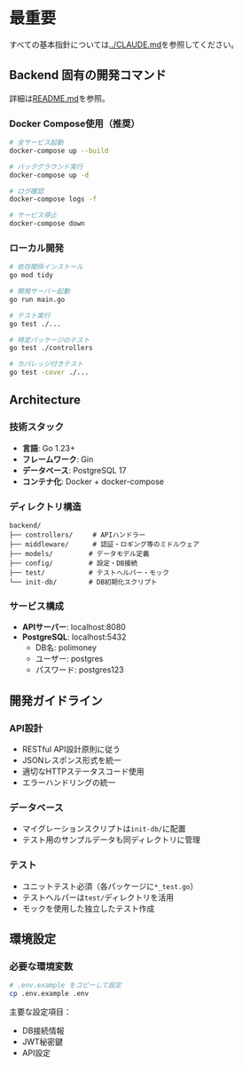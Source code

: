 # 最重要

すべての基本指針については[../CLAUDE.md](../CLAUDE.md)を参照してください。

## Backend 固有の開発コマンド

詳細は[README.md](README.md)を参照。

### Docker Compose使用（推奨）
```bash
# 全サービス起動
docker-compose up --build

# バックグラウンド実行
docker-compose up -d

# ログ確認
docker-compose logs -f

# サービス停止
docker-compose down
```

### ローカル開発
```bash
# 依存関係インストール
go mod tidy

# 開発サーバー起動
go run main.go

# テスト実行
go test ./...

# 特定パッケージのテスト
go test ./controllers

# カバレッジ付きテスト
go test -cover ./...
```

## Architecture

### 技術スタック
- **言語**: Go 1.23+
- **フレームワーク**: Gin
- **データベース**: PostgreSQL 17
- **コンテナ化**: Docker + docker-compose

### ディレクトリ構造
```
backend/
├── controllers/     # APIハンドラー
├── middleware/      # 認証・ロギング等のミドルウェア
├── models/         # データモデル定義
├── config/         # 設定・DB接続
├── test/           # テストヘルパー・モック
└── init-db/        # DB初期化スクリプト
```

### サービス構成
- **APIサーバー**: localhost:8080
- **PostgreSQL**: localhost:5432
  - DB名: polimoney
  - ユーザー: postgres
  - パスワード: postgres123

## 開発ガイドライン

### API設計
- RESTful API設計原則に従う
- JSONレスポンス形式を統一
- 適切なHTTPステータスコード使用
- エラーハンドリングの統一

### データベース
- マイグレーションスクリプトは`init-db/`に配置
- テスト用のサンプルデータも同ディレクトリに管理

### テスト
- ユニットテスト必須（各パッケージに`*_test.go`）
- テストヘルパーは`test/`ディレクトリを活用
- モックを使用した独立したテスト作成

## 環境設定

### 必要な環境変数
```bash
# .env.example をコピーして設定
cp .env.example .env
```

主要な設定項目：
- DB接続情報
- JWT秘密鍵
- API設定